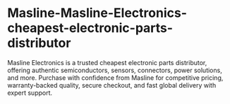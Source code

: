 # Masline-Masline-Electronics-cheapest-electronic-parts-distributor
Masline Electronics is a trusted cheapest electronic parts distributor, offering authentic semiconductors, sensors, connectors, power solutions, and more. Purchase with confidence from Masline for competitive pricing, warranty-backed quality, secure checkout, and fast global delivery with expert support.
